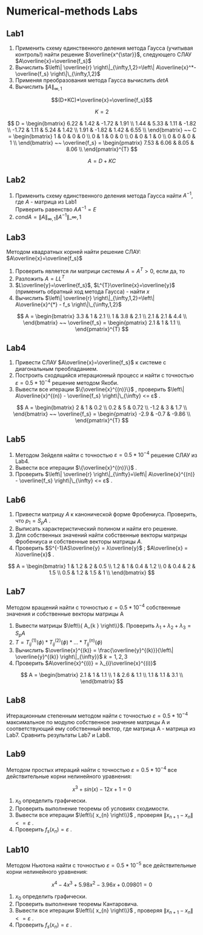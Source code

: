 # Numerical-methods Labs

## Lab1

1) Применить схему единственного деления метода Гаусса (учитывая контроль!) найти решение $\overline{x^{\star}}$, следующего СЛАУ $A\overline{x}=\overline{f_s}$
2) Вычислить $\left\| \overline{r} \right\|_{\infty,1,2}=\left\| A\overline{x}^*-\overline{f_s} \right\|\_{\infty,1,2}$
3) Применяя преобразования метода Гаусса вычислить $detA$
4) Вычислить $\left\| A \right\|_{\infty,1}$

$$(D+KC)*\overline{x}=\overline{f_s}$$

$$
K=2
$$

$$
D = \begin{bmatrix}
6.22 & 1.42 & -1.72 & 1.91 \\
1.44 & 5.33 & 1.11 & -1.82 \\
-1.72 & 1.11 & 5.24 & 1.42 \\
1.91 & -1.82 & 1.42 & 6.55 \\
\end{bmatrix}
~~
С = \begin{bmatrix}
1 & 0 & 0 & 0 \\
0 & 1 & 0 & 0 \\
0 & 0 & 1 & 0 \\
0 & 0 & 0 & 1 \\
\end{bmatrix}
~~
\overline{f_s} = \begin{pmatrix}
7.53 & 6.06 & 8.05 & 8.06 \\
\end{pmatrix}^{T}
$$

$$
A = D+KC
$$

## Lab2

1) Применить схему единственного деления метода Гаусса найти $A^{-1}$, где $A$ - матрица из Lab1  
Приверить равенство $AA^{-1}=E$
2) $condA = \left\| A \right\|_{\infty,1}\left\| A^{-1} \right\|\_{\infty,1}$

## Lab3 

Методом квадратных корней найти решение СЛАУ: $A\overline{x}=\overline{f_s}$

1) Проверить является ли матрици системы $A=A^{T}>0$, если да, то
2) Разложить $A=LL^{T}$
3) $L\overline{y}=\overline{f_s}$, $L^{T}\overline{x}=\overline{y}$ (применить обратный ход метода Гаусса) - найти $x$
4) Вычислить $\left\| \overline{r} \right\|_{\infty,1,2}=\left\| A\overline{x}^{*} - f_s \right\|\_{\infty,1,2}$

$$
A = \begin{bmatrix}
3.3 & 1 & 2.1 \\
1 & 3.8 & 2.1 \\
2.1 & 2.1 & 4.4 \\
\end{bmatrix}
~~
\overline{f_s} = \begin{pmatrix}
2.1 & 1 & 1.1 \\
\end{pmatrix}^{T}
$$

## Lab4 

1) Привести СЛАУ $A\overline{x}=\overline{f_s}$ к системе с диагональным преобладанием.   
2) Построить сходящийся итерационный процесс и найти с точностью $ε = 0.5 * 10^{-4}$ решение методом Якоби.  
3) Вывести все итерации  $\{\overline{x}^{(n)}\}$ , проверить  $\left\| A\overline{x}^{(n)} - \overline{f_s} \right\|\_{\infty} <= ε$ .

$$
A = \begin{bmatrix}
2 & 1 & 0.2 \\
0.2 & 5 & 0.72 \\
-1.2 & 3 & 1.7 \\
\end{bmatrix}
~~
\overline{f_s} = \begin{pmatrix}
-2.9 & -0.7 & -9.86 \\
\end{pmatrix}^{T}
$$

## Lab5 

1) Методом Зейделя найти с точностью $ε = 0.5 * 10^{-4}$  решение СЛАУ из Lab4.   
2) Вывести все итерации  $\{\overline{x}^{(n)}\}$ .  
3) Проверить $\left\| \overline{r} \right\|_{\infty}=\left\| A\overline{x}^{(n)} - \overline{f_s} \right\|\_{\infty} <= ε$ . 

## Lab6 

1) Привести матрицу $A$ к канонической форме Фробениуса. Проверить, что $p_{1} = S_{p}A$ .
2) Выписать характеристический полином и найти его решение.
3) Для собственных значений найти собственные векторы матрицы Фробениуса и собственные векторы матрицы $A$.
4) Проверить $S^{-1}AS\overline{y} = λ\overline{y}$ ; $A\overline{x} = λ\overline{x}$ .

$$
A = \begin{bmatrix}
1 & 1.2 & 2 & 0.5 \\
1.2 & 1 & 0.4 & 1.2 \\
0 & 0.4 & 2 & 1.5 \\
0.5 & 1.2 & 1.5 & 1 \\
\end{bmatrix}
$$

## Lab7

Методом вращений найти с точностью $ε = 0.5 * 10^{-4}$ собственные значения и собственные векторы матрицы A

1) Вывести матрицы $\left\\{ A_{k } \right\\}$. Проверить $\lambda_{1} + \lambda_{2} + \lambda_{3} = S_{p}A$
2) $T = T_{ij}^{(1)}(\phi) * T_{ij}^{(2)}(\phi) * ... * T_{ij}^{(n)}(\phi)$
3) Вычислить $\overline{x}^{(k)} = \frac{\overline{y}^{(k)}}{\left\| \overline{y}^{(k)} \right\|_{\infty}}$ $k = 1,2,3$
4) Проверить $A\overline{x}^{(i)} = λ_{i}\overline{x}^{(i)}$

$$
A = \begin{bmatrix}
2.1 & 1 & 1.1 \\
1 & 2.6 & 1.1 \\
1.1 & 1.1 & 3.1 \\
\end{bmatrix}
$$

## Lab8

Итерационным степенным методом найти с точностью $ε = 0.5 * 10^{-4}$ максимальное по модулю собственное значение матрицы A и соответствующий ему собственный вектор, где матрица А - матрица из Lab7.
Сравнить результаты Lab7 и Lab8.

## Lab9

Методом простых итераций найти с точностью $ε = 0.5 * 10^{-4}$ все действительные корни нелинейного уравнения: 

$$x^3 + sin(x) -12x +1 =0$$

1) $x_{0}$ определить графически.
2) Проверить выполнение теоремы об условиях сходимости.
3) Вывести все итерации $\left\\{ x_{n} \right\\}$ , проверяя $\left\| x_{n+1} - x_{n} \right\|\ <= ε$ .
4) Проверить $f_s(x_{n}) = ε$ .

## Lab10

Методом Ньютона найти с точностью $ε = 0.5 * 10^{-5}$ все действительные корни нелинейного уравнения: 

$$x^4 - 4x^3 + 5.98x^2 - 3.96x + 0.09801 = 0 $$

1) $x_{0}$ определить графически.
2) Проверить выполнение теоремы Кантаровича.
3) Вывести все итерации $\left\\{ x_{n} \right\\}$ , проверяя $\left\| x_{n+1} - x_{n} \right\|\ <= ε$ .
4) Проверить $f_s(x_{n}) = ε$ .
